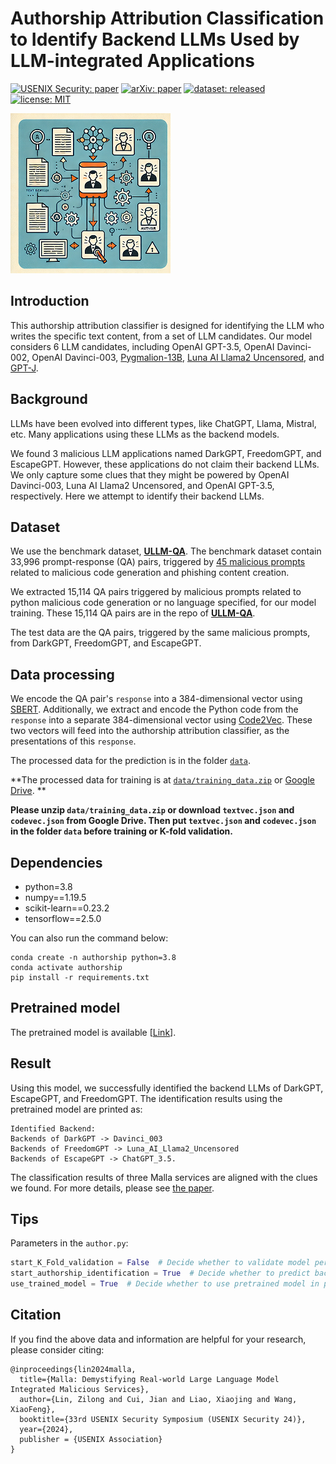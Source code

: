 # Authorship Attribution Classification to Identify Backend LLMs Used by LLM-integrated Applications


[![USENIX Security: paper](https://img.shields.io/badge/USENIX_Security-paper-maroon.svg)](https://www.usenix.org/conference/usenixsecurity24/)
[![arXiv: paper](https://img.shields.io/badge/arXiv-paper-red.svg)](https://arxiv.org/abs/2401.03315)
[![dataset: released](https://img.shields.io/badge/dataset-released-blue.svg)](https://github.com/idllresearch/malicious-gpts/)
[![license: MIT](https://img.shields.io/badge/license-MIT-yellow.svg)](https://opensource.org/licenses/MIT)


![](./authorship_attribution_classifier.png)

## Introduction

This authorship attribution classifier is designed for identifying the LLM who writes the specific text content, from a set of LLM candidates. Our model considers 6 LLM candidates, including OpenAI GPT-3.5, OpenAI Davinci-002, OpenAI Davinci-003, [Pygmalion-13B](https://huggingface.co/PygmalionAI/pygmalion-13b), [Luna AI Llama2 Uncensored](https://huggingface.co/TheBloke/Luna-AI-Llama2-Uncensored-GGUF), and [GPT-J](https://huggingface.co/EleutherAI/gpt-j-6b).

 ## Background

LLMs have been evolved into different types, like ChatGPT, Llama, Mistral, etc. Many applications using these LLMs as the backend models. 

We found 3 malicious LLM applications named DarkGPT, FreedomGPT, and EscapeGPT. However, these applications do not claim their backend LLMs. We only capture some clues that they might be powered by OpenAI Davinci-003, Luna AI Llama2 Uncensored, and OpenAI GPT-3.5, respectively. Here we attempt to identify their backend LLMs. 

## Dataset

We use the benchmark dataset, [**ULLM-QA**](https://github.com/idllresearch/malicious-gpt/tree/main/LLM_responses). The benchmark dataset contain 33,996 prompt-response (QA) pairs, triggered by [45 malicious prompts](https://github.com/idllresearch/malicious-gpt/tree/main/mal_prompts) related to malicious code generation and phishing content creation. 

We extracted 15,114 QA pairs triggered by malicious prompts related to python malicious code generation or no language specified, for our model training. These 15,114 QA pairs are in the repo of [**ULLM-QA**](https://github.com/idllresearch/malicious-gpt/tree/main/LLM_responses).

The test data are the QA pairs, triggered by the same malicious prompts, from DarkGPT, FreedomGPT, and EscapeGPT.

## Data processing

We encode the QA pair's `response` into a 384-dimensional vector using [SBERT](https://sbert.net/docs/sentence_transformer/pretrained_models.html). Additionally, we extract and encode the Python code from the `response` into a separate 384-dimensional vector using [Code2Vec](https://github.com/Kirili4ik/code2vec). These two vectors will feed into the authorship attribution classifier, as the presentations of this `response`.

The processed data for the prediction is in the folder [`data`](./data).

**The processed data for training is at [`data/training_data.zip`](https://github.com/idllresearch/malicious-gpt/blob/main/authorship/data/training_data.zip) or [Google Drive](https://drive.google.com/drive/folders/1ZhSL_6ze3tEfQ6QikoMil1zzwQgheWlx?usp=sharing). **

**Please unzip `data/training_data.zip` or download `textvec.json` and `codevec.json` from Google Drive. Then put `textvec.json` and `codevec.json` in the folder `data` before training or K-fold validation.**

## Dependencies

- python=3.8
- numpy==1.19.5
- scikit-learn==0.23.2
- tensorflow==2.5.0

You can also run the command below:

```shell
conda create -n authorship python=3.8
conda activate authorship
pip install -r requirements.txt
```

## Pretrained model

The pretrained model is available [[Link](./author_classify_model-raw)].

## Result

Using this model, we successfully identified the backend LLMs of  DarkGPT, EscapeGPT, and FreedomGPT. The identification results using the pretrained model are printed as:

```
Identified Backend:
Backends of DarkGPT -> Davinci_003 
Backends of FreedomGPT -> Luna_AI_Llama2_Uncensored 
Backends of EscapeGPT -> ChatGPT_3.5.
```

The classification results of three Malla services are aligned with the clues we found. For more details, please see [the paper](https://arxiv.org/abs/2401.03315).

## Tips

Parameters in the `author.py`:

```python
start_K_Fold_validation = False  # Decide whether to validate model performance by 5-fold validation (`True`: validate, `False`: not validate)
start_authorship_identification = True  # Decide whether to predict backends of DarkGPT, FreedomGPT, EscapeGPT (`True`: predict, `False`: not predict)
use_trained_model = True  # Decide whether to use pretrained model in prediction (`True`: use, `False`: not use)
```

## Citation

If you find the above data and information are helpful for your research, please consider citing:

```
@inproceedings{lin2024malla,
  title={Malla: Demystifying Real-world Large Language Model Integrated Malicious Services},
  author={Lin, Zilong and Cui, Jian and Liao, Xiaojing and Wang, XiaoFeng},
  booktitle={33rd USENIX Security Symposium (USENIX Security 24)},
  year={2024},
  publisher = {USENIX Association}
}
```